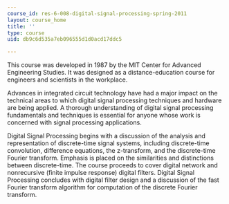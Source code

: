 ```yaml
---
course_id: res-6-008-digital-signal-processing-spring-2011
layout: course_home
title: ''
type: course
uid: db9c6d535a7eb096555d1d0acd17ddc5

---
```

This course was developed in 1987 by the MIT Center for Advanced Engineering Studies. It was designed as a distance-education course for engineers and scientists in the workplace.

Advances in integrated circuit technology have had a major impact on the technical areas to which digital signal processing techniques and hardware are being applied. A thorough understanding of digital signal processing fundamentals and techniques is essential for anyone whose work is concerned with signal processing applications.

Digital Signal Processing begins with a discussion of the analysis and representation of discrete-time signal systems, including discrete-time convolution, difference equations, the z-transform, and the discrete-time Fourier transform. Emphasis is placed on the similarities and distinctions between discrete-time. The course proceeds to cover digital network and nonrecursive (finite impulse response) digital filters. Digital Signal Processing concludes with digital filter design and a discussion of the fast Fourier transform algorithm for computation of the discrete Fourier transform.
